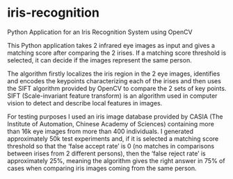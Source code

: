 # iris-recognition
Python Application for an Iris Recognition System using OpenCV

This Python application takes 2 infrared eye images as input and gives a matching score after comparing the 2 irises. If a matching score threshold is selected, it can decide if the images represent the same person.

The algorithm firstly localizes the iris region in the 2 eye images, identifies and encodes the keypoints characterizing each of the irises and then uses the SIFT algorithm provided by OpenCV to compare the 2 sets of key points. SIFT (Scale-invariant feature transform) is an algorithm used in computer vision to detect and describe local features in images.

For testing purposes I used an iris image database provided by CASIA (The Institute of Automation, Chinese Academy of Sciences) containing more than 16k eye images from more than 400 individuals. I generated approximately 50k test experiments and, if it is selected a matching score threshold so that the ‘false accept rate’ is 0 (no matches in comparisons between irises from 2 different persons), then the ‘false reject rate’ is approximately 25%, meaning the algorithm gives the right answer in 75% of cases when comparing iris images coming from the same person.
